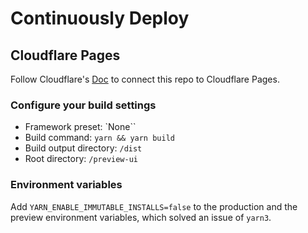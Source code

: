 # Continuously Deploy

## Cloudflare Pages

Follow Cloudflare's [Doc](https://developers.cloudflare.com/pages/get-started/guide/) to connect this repo to Cloudflare Pages.

### Configure your build settings

- Framework preset: `None``
- Build command: `yarn && yarn build`
- Build output directory: `/dist`
- Root directory: `/preview-ui`

### Environment variables

Add `YARN_ENABLE_IMMUTABLE_INSTALLS=false` to the production and the preview environment variables, which solved an issue of `yarn3`.
